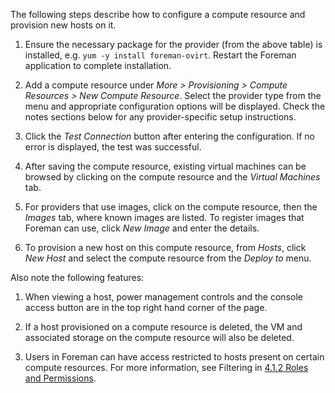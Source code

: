 
The following steps describe how to configure a compute resource and provision new hosts on it.

1. Ensure the necessary package for the provider (from the above table) is installed, e.g. `yum -y install foreman-ovirt`.  Restart the Foreman application to complete installation.

1. Add a compute resource under *More > Provisioning > Compute Resources > New Compute Resource*.  Select the provider type from the menu and appropriate configuration options will be displayed.  Check the notes sections below for any provider-specific setup instructions.

1. Click the *Test Connection* button after entering the configuration.  If no error is displayed, the test was successful.

1. After saving the compute resource, existing virtual machines can be browsed by clicking on the compute resource and the *Virtual Machines* tab.

1. For providers that use images, click on the compute resource, then the *Images* tab, where known images are listed.  To register images that Foreman can use, click *New Image* and enter the details.

1. To provision a new host on this compute resource, from *Hosts*, click *New Host* and select the compute resource from the *Deploy to* menu.

Also note the following features:

1. When viewing a host, power management controls and the console access button are in the top right hand corner of the page.

1. If a host provisioned on a compute resource is deleted, the VM and associated storage on the compute resource will also be deleted.

1. Users in Foreman can have access restricted to hosts present on certain compute resources.  For more information, see Filtering in [4.1.2 Roles and Permissions](/manuals/1.2/index.html#4.1.2RolesandPermissions).
